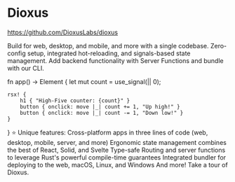 # Dioxus


https://github.com/DioxusLabs/dioxus

Build for web, desktop, and mobile, and more with a single codebase. Zero-config setup, integrated hot-reloading, and signals-based state management. Add backend functionality with Server Functions and bundle with our CLI.

fn app() -> Element {
let mut count = use_signal(|| 0);

    rsx! {
        h1 { "High-Five counter: {count}" }
        button { onclick: move |_| count += 1, "Up high!" }
        button { onclick: move |_| count -= 1, "Down low!" }
    }
}
⭐️ Unique features:
Cross-platform apps in three lines of code (web, desktop, mobile, server, and more)
Ergonomic state management combines the best of React, Solid, and Svelte
Type-safe Routing and server functions to leverage Rust's powerful compile-time guarantees
Integrated bundler for deploying to the web, macOS, Linux, and Windows
And more! Take a tour of Dioxus.
